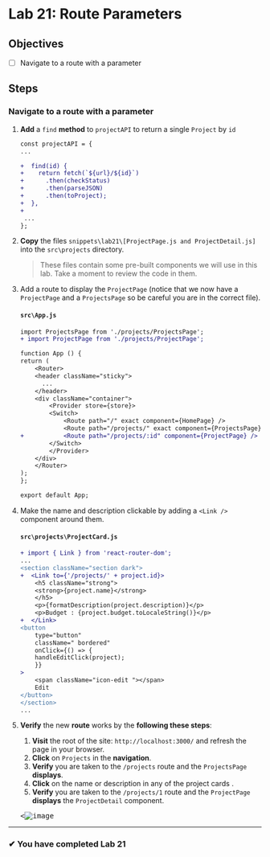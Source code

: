 # Lab 21: Route Parameters

## Objectives

- [ ] Navigate to a route with a parameter

## Steps

### Navigate to a route with a parameter

1. **Add** a `find` **method** to `projectAPI` to return a single `Project` by `id`

   ```diff
   const projectAPI = {
   ...

   +  find(id) {
   +    return fetch(`${url}/${id}`)
   +      .then(checkStatus)
   +      .then(parseJSON)
   +      .then(toProject);
   +  },
   +
    ...
   };
   ```

2. **Copy** the files `snippets\lab21\[ProjectPage.js and ProjectDetail.js]` into the `src\projects` directory.
   > These files contain some pre-built components we will use in this lab. Take a moment to review the code in them.
3. Add a route to display the `ProjectPage` (notice that we now have a `ProjectPage` and a `ProjectsPage` so be careful you are in the correct file).

   #### `src\App.js`

   ```diff
   import ProjectsPage from './projects/ProjectsPage';
   + import ProjectPage from './projects/ProjectPage';

   function App () {
   return (
       <Router>
       <header className="sticky">
         ...
       </header>
       <div className="container">
           <Provider store={store}>
           <Switch>
               <Route path="/" exact component={HomePage} />
               <Route path="/projects/" exact component={ProjectsPage} />
   +           <Route path="/projects/:id" component={ProjectPage} />
           </Switch>
           </Provider>
       </div>
       </Router>
   );
   };

   export default App;
   ```

4. Make the name and description clickable by adding a `<Link />` component around them.

   #### `src\projects\ProjectCard.js`

   ```diff
   + import { Link } from 'react-router-dom';
   ...
   <section className="section dark">
   +  <Link to={'/projects/' + project.id}>
       <h5 className="strong">
       <strong>{project.name}</strong>
       </h5>
       <p>{formatDescription(project.description)}</p>
       <p>Budget : {project.budget.toLocaleString()}</p>
   +  </Link>
   <button
       type="button"
       className=" bordered"
       onClick={() => {
       handleEditClick(project);
       }}
   >
       <span className="icon-edit "></span>
       Edit
   </button>
   </section>
   ...
   ```

5. **Verify** the new **route** works by the **following these steps**:

   1. **Visit** the root of the site: `http://localhost:3000/` and refresh the page in your browser.
   2. **Click** on `Projects` in the **navigation**.
   3. **Verify** you are taken to the `/projects` route and the `ProjectsPage` **displays**.
   4. **Click** on the name or description in any of the project cards .
   5. **Verify** you are taken to the `/projects/1` route and the `ProjectPage` **displays** the `ProjectDetail` component.

   <kbd><![image](https://user-images.githubusercontent.com/1474579/65079801-e77e7d80-d96d-11e9-8e1f-c8dab5ae60ba.png)</kbd>

---

### &#10004; You have completed Lab 21
